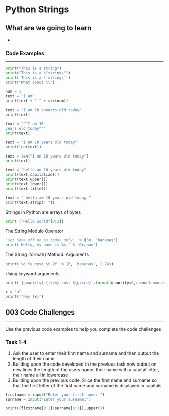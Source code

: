 # Python Strings

## What are we going to learn
*  

### Code Examples
---
```python
print("This is a string")
print("This is a \"string\"")
print('This is a \'string\'')
print("What about \\")
```
```python
num = 1
text = "I am"
print(text + " " + str(num))
```
```python
text = "I am 10 \nyears old today"
print(text)

text = """I am 10 
years old today"""
print(text)
```
```python
text = "I am 10 years old today"
print(len(text))

text = len("I am 10 years old today")
print(text)

text = "hello am 10 years old today"
print(text.capitalize())
print(text.upper())
print(text.lower())
print(text.title())

text = " hello am 10 years old today "
print(text.strip(" "))
```
Strings in Python are arrays of bytes
```Python
print ("Hello world"[0:2])
```
The String Modulo Operator
```Python
'Get %d%% off on %s today only!' % (30, 'bananas')
print('Hello, my name is %s.' % 'Graham')
```
The String .format() Method: Arguments
```Python
print('%d %s cost $%.2f' % (6, 'bananas', 1.74))
```
Using keyword arguments
```Python
print('{quantity} {item} cost ${price}'.format(quantity=6,item='bananas',price=1.74))
```
```Python
x = "a"
print(f"Hey {x}")
```
## 003 Code Challenges
---
Use the previous code examples to help you complete the code challenges

### **Task 1-4**
1. Ask the user to enter their first name and surname and then output the length of their name
2. Building upon the code developed in the previous task now output on new lines the length of the users name, their name with a capital letter, their name all in lowercase
3. Building upon the previous code. Slice the first name and surname so that the first letter of the first name and surname is displayed in capitals


```Python
firstname = input("Enter your first name: ")
surname = input("Enter your surname:")

print((firstname[0:1]+surname[0:1]).upper())
```